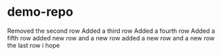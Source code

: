 # demo-repo
Removed the second row
Added a third row
Added a fourth row
Added a fifth row
added new row
and a new row
added a new row
and a new row
the last row i hope